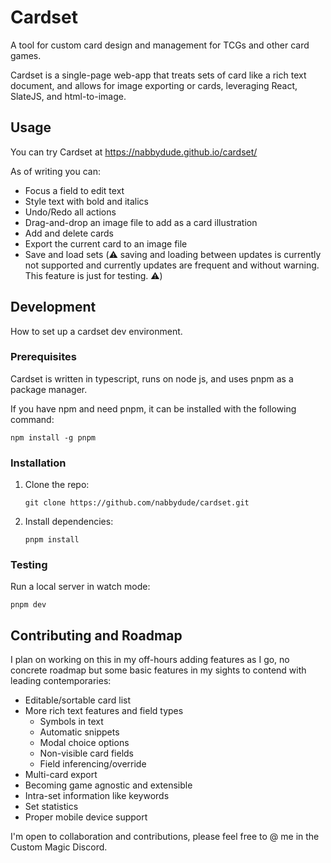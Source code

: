 # Cardset

A tool for custom card design and management for TCGs and other card games.

Cardset is a single-page web-app that treats sets of card like a rich text document, and allows for image exporting or cards, leveraging React, SlateJS, and html-to-image.

## Usage

You can try Cardset at <https://nabbydude.github.io/cardset/>

As of writing you can:

- Focus a field to edit text
- Style text with bold and italics
- Undo/Redo all actions
- Drag-and-drop an image file to add as a card illustration
- Add and delete cards
- Export the current card to an image file
- Save and load sets (:warning: saving and loading between updates is currently not supported and currently updates are frequent and without warning. This feature is just for testing. :warning:)

## Development

How to set up a cardset dev environment.

### Prerequisites

Cardset is written in typescript, runs on node js, and uses pnpm as a package manager.

If you have npm and need pnpm, it can be installed with the following command:

```
npm install -g pnpm
```

### Installation

1. Clone the repo:

	```
	git clone https://github.com/nabbydude/cardset.git
	```

2. Install dependencies:

	```
	pnpm install
	```

### Testing

Run a local server in watch mode:

```
pnpm dev
```

## Contributing and Roadmap

I plan on working on this in my off-hours adding features as I go, no concrete roadmap but some basic features in my sights to contend with leading contemporaries:

* Editable/sortable card list
* More rich text features and field types
	* Symbols in text
	* Automatic snippets
	* Modal choice options
	* Non-visible card fields
	* Field inferencing/override
* Multi-card export
* Becoming game agnostic and extensible
* Intra-set information like keywords
* Set statistics
* Proper mobile device support

I'm open to collaboration and contributions, please feel free to @ me in the Custom Magic Discord.
